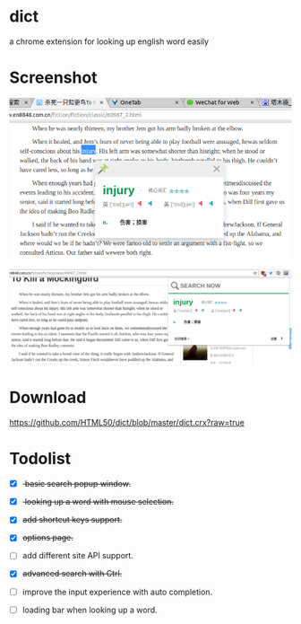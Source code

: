 # dict
a chrome extension for looking up english word easily



# Screenshot

![划词搜索](https://raw.githubusercontent.com/HTML50/dict/master/ss.png)



![扩展搜索界面](https://raw.githubusercontent.com/HTML50/dict/master/ss1.png)



# Download

https://github.com/HTML50/dict/blob/master/dict.crx?raw=true



# Todolist

- [x] <del> basic search popup window.</del>

- [x] <del> looking up a word with mouse selection. </del>

- [x] <del>add shortcut keys support.</del>

- [x] <del>options page.</del>

- [ ] add different site API support.

- [x] <del>advanced search with Ctrl.</del>

- [ ] improve the input experience with auto completion.

- [ ] loading bar when looking up a word.

      ​